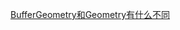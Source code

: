 [BufferGeometry和Geometry有什么不同](http://www.yanhuangxueyuan.com/doc/Three.js/BufferGeometryGeometry.html)